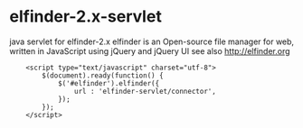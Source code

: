 elfinder-2.x-servlet
====================

java servlet for elfinder-2.x
elfinder is an Open-source file manager for web, written in JavaScript using jQuery and jQuery UI
see also http://elfinder.org

		<script type="text/javascript" charset="utf-8">
			$(document).ready(function() {
				$('#elfinder').elfinder({
					url : 'elfinder-servlet/connector',
				});
			});
		</script>
